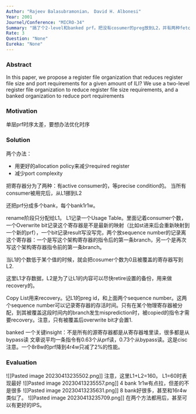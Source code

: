 ```yaml
---
Author: "Rajeev Balasubramonian， David H. Albonesi"
Year: 2001
Journel/Conference: "MICRO-34"
Summary: "搞了个2-level和banked prf。把没有cosumer的preg放到L2，并有两种fetch机制来把东西从L2拿到L1"
Rate: 3
Question: "None"
Eureka: "None"
---
```

### Abstract
In this paper, we propose a register file organization that reduces register file size and port requirements for a given amount of ILI? We use a two-level register file organization to reduce register file size requirements, and a banked organization to reduce port requirements

### Motivation
单层prf时序太差，要想办法优化时序

### Solution
两个办法：
- 用更好的allocation policy来减少required register
- 减少port complexity

把寄存器分为了两种：有active consumer的，等precise condition的。
当所有consumer被用完后，从L1挪到L2

还把prf分成多个bank，每个bank1r1w。

rename阶段只分配给L1。
L1记录一个Usage Table。里面记着consumer个数，一个Overwrite bit记录这个寄存器是不是最新的映射（比如st进来后会重新映射到一个新的prf），一个bit记录result写没写完，两个放sequence number的记录离这个寄存器：一个是写这个架构寄存器的指令后的第一条branch，另一个是再次写这个架构寄存器指令前的第一条branch。

当L1的个数低于某个值的时候，就会把cosumer个数为0且被覆盖的寄存器写到L2.

这里L1才存数据，L2是为了让L1的内容可以尽快retire设置的备份，用来做recovery的。

Copy List用来recovery。记L1的preg id，和上面两个sequence number。这两个sequence number可以记录寄存器的存活时间。只有在某个物理寄存器被分配，到其被覆盖这段时间内的branch发生misprediction时，被copied的指令才需要recovery。注意，只有被覆盖后overwrite bit才会置1.

banked
一个关键insight：不是所有的源寄存器都是从寄存器堆里读，很多都是从bypass读
文章说平均一条指令有0.63个从prf读，0.73个从bypass读。这是cisc注意。一个8r8w的prf降到4r4w只减了2%的性能。

### Evaluation

![[Pasted image 20230413235502.png]]
注意，这里L1+L2=160。
L1=60时表现最好
![[Pasted image 20230413235557.png]]
4 bank 1r1w有点拉，但差的不是很多
![[Pasted image 20230413235631.png]]
8 bank好很多，甚至和16r4w类似了。
![[Pasted image 20230413235709.png]]
在两个方法都用后，甚至可以有更好的IPS。
